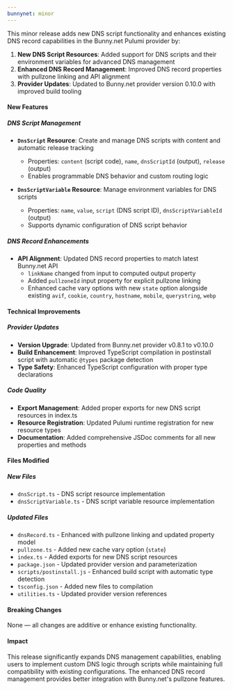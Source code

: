 ```yaml
---
bunnynet: minor
---
```


This minor release adds new DNS script functionality and enhances existing DNS record capabilities in the Bunny.net Pulumi provider by:

1. **New DNS Script Resources**: Added support for DNS scripts and their environment variables for advanced DNS management
2. **Enhanced DNS Record Management**: Improved DNS record properties with pullzone linking and API alignment
3. **Provider Updates**: Updated to Bunny.net provider version 0.10.0 with improved build tooling

#### New Features

##### DNS Script Management
- **`DnsScript` Resource**: Create and manage DNS scripts with content and automatic release tracking
  - Properties: `content` (script code), `name`, `dnsScriptId` (output), `release` (output)
  - Enables programmable DNS behavior and custom routing logic

- **`DnsScriptVariable` Resource**: Manage environment variables for DNS scripts
  - Properties: `name`, `value`, `script` (DNS script ID), `dnsScriptVariableId` (output)
  - Supports dynamic configuration of DNS script behavior

##### DNS Record Enhancements
- **API Alignment**: Updated DNS record properties to match latest Bunny.net API
  - `linkName` changed from input to computed output property
  - Added `pullzoneId` input property for explicit pullzone linking
  - Enhanced cache vary options with new `state` option alongside existing `avif`, `cookie`, `country`, `hostname`, `mobile`, `querystring`, `webp`

#### Technical Improvements

##### Provider Updates
- **Version Upgrade**: Updated from Bunny.net provider v0.8.1 to v0.10.0
- **Build Enhancement**: Improved TypeScript compilation in postinstall script with automatic `@types` package detection
- **Type Safety**: Enhanced TypeScript configuration with proper type declarations

##### Code Quality
- **Export Management**: Added proper exports for new DNS script resources in index.ts
- **Resource Registration**: Updated Pulumi runtime registration for new resource types
- **Documentation**: Added comprehensive JSDoc comments for all new properties and methods

#### Files Modified

##### New Files
- `dnsScript.ts` - DNS script resource implementation
- `dnsScriptVariable.ts` - DNS script variable resource implementation

##### Updated Files
- `dnsRecord.ts` - Enhanced with pullzone linking and updated property model
- `pullzone.ts` - Added new cache vary option (`state`)
- `index.ts` - Added exports for new DNS script resources
- `package.json` - Updated provider version and parameterization
- `scripts/postinstall.js` - Enhanced build script with automatic type detection
- `tsconfig.json` - Added new files to compilation
- `utilities.ts` - Updated provider version references

#### Breaking Changes
None — all changes are additive or enhance existing functionality.

#### Impact
This release significantly expands DNS management capabilities, enabling users to implement custom DNS logic through scripts while maintaining full compatibility with existing configurations. The enhanced DNS record management provides better integration with Bunny.net's pullzone features.
